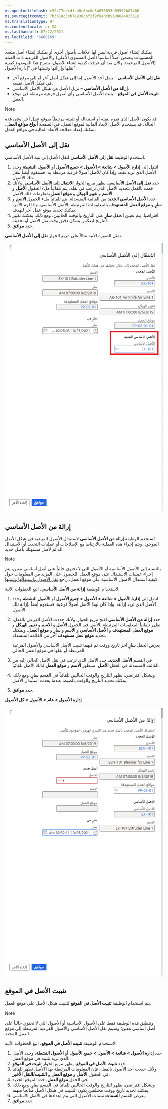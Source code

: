 ```yaml
---
ms.openlocfilehash: c92c77edcd1cb8c8bc0e54850093d09562b87486
ms.sourcegitcommit: 7b3b18c3cb7e930dbf2f9f6edcb9108044033616
ms.translationtype: HT
ms.contentlocale: ar-SA
ms.lasthandoff: 07/22/2021
ms.locfileid: "6668169"
---
```

يمكنك إنشاء أصول فردية ليس لها علاقات بأصول أخرى أو يمكنك إنشاء أصل متعدد المستويات يتضمن أصلاً أساسياً (أصل المستوى الأعلى) والأصول الفرعية ذات الصلة (الأصول الفرعية). والآن بعد أن عرفت كيفية إنشاء الأصول، يشرح هذا الموضوع كيفية نقلها وإزالتها وتثبيتها في "إدارة الأصول". 

- **نقل إلى الأصل الأساسي** - ينقل أحد الأصول إما إلى هيكل أصل آخر أو إلى موقع آخر في هيكل الأصل نفسه.
- **إزالة من الأصل الأساسي** – تزيل الأصل من هيكل الأصل الأساسي.
- **تثبيت الأصل في الموقع** – يثبت الأصل الأساسي وأي أصول فرعية مرتبطة في موقع العمل.


> [!NOTE]
> قد يكون الأصل الذي تقوم بنقله أو استبداله أو تثبيته مرتبطاً بموقع عمل آخر. وفي هذه الحالة، قد يستخدم الأصل الأبعاد المالية لموقع العمل. في الصفحة **أنواع مواقع العمل**، يمكنك إعداد معالجة الأبعاد المالية في مواقع العمل.

## <a name="move-to-parent-asset"></a>نقل إلى الأصل الأساسي
استخدم الوظيفة **نقل إلى الأصل الأساسي** لنقل الأصل إلى بنية الأصل الأساسي. 

1.  انتقل إلى **إدارة الأصول > شائعة > الأصول > جميع الأصول** أو **الأصول النشطة** وحدد الأصل الذي تريد نقله. وإذا كان للأصل أصولاً فرعية مرتبطة به، فستقوم أيضاً بنقل تلك الأصول.
2.  حدد **نقل إلى الأصل الأساسي**. يظهر مربع الحوار **الانتقال إلى الأصل الأساسي**. ولأنك قمت بالفعل بتحديد الأصل الذي ترغب في نقله، يتم تلقائياً ملء الحقول **الأصل** و **الاسم** و **تغيير الهيكل** و **موقع العمل** بمعلومات ذلك الأصل.
3.  حدد **الأصل الأساسي الجديد** من القائمة المنسدلة. يتم تلقائياً ملء الحقول **الاسم** و **سارٍ** و **موقع العمل المستهدف** بالمعلومات المرتبطة بالأصل الأساسي. وإذا لزم الأمر، يمكنك تحديد موقع عمل آخر للهدف.
4.  افتراضيا، يتم تعيين الحقل **سارٍ** على التاريخ والوقت الحاليين. ومع ذلك، يمكنك تغيير التاريخ ليعكس بشكل دقيق وقت نقل الأصل أو تحديثه.
5.  حدد **موافق**.

تمثل الصورة الآتية مثالاً على مربع الحوار **نقل إلى الأصل الأساسي**.

[![لقطة شاشة لمربع الحوار "نقل إلى الأصل الأساسي".](../media/move-to-parent-ssm.png)](../media/move-to-parent-ssm.png#lightbox)


## <a name="remove-from-parent-asset"></a>إزالة من الأصل الأساسي
تُستخدم الوظيفة **إزالة من الأصل الأساسي** لاستبدال الأصول الفرعية في هيكل الأصل الموجود. ويتم إجراء هذه العملية بالارتباط مع الإصلاحات أو عمليات التجديد أو الاستبدال الدائم لأصل مستهلك بأصل جديد. 

> [!NOTE]
> بالنسبة إلى الأصول الأساسية أو الأصول التي لا تحتوي حالياً على أصل أساسي معين، يتم إجراء عمليات الاستبدال على موقع العمل. للحصول على المزيد من المعلومات حول كيفية استبدال الأصول الأساسية على موقع العمل، راجع  [نقل الأصول واستبدالها وتثبيتها](https://docs.microsoft.com/dynamics365/supply-chain/asset-management/objects/move-replace-and-install-objects/?azure-portal=true).

لاستخدام الوظيفة **إزالة من الأصل الأساسي**، اتبع الخطوات الآتية.

1.  انتقل إلى **إدارة الأصول > شائعة > الأصول > جميع الأصول** أو **الأصول النشطة** وحدد الأصل الذي تريد إزالته. وإذا كان لهذا الأصل أصولاً فرعية، فستقوم أيضاً بإزالة تلك الأصول.

2.  حدد **إزالة من الأصل الأساسي** لفتح مربع الحوار. ولأنك حددت الأصل الفرعي بالفعل، تظهر تلقائياً المعلومات المرتبطة بالأصل في الحقول **الأصل** و **الاسم** و **تغيير الهيكل** و **موقع العمل المستهدف** و **الأصل الأساسي** و **الاسم** و **سارٍ** و **موقع العمل**. ويمكنك تحديد **موقع عمل مستهدف** آخر من القائمة المنسدلة. 

    يعرض الحقل **سارٍ** آخر تاريخ ووقت تم فيهما تثبيت الأصل الأساسي والأصول الفرعية المرتبطة أو نقلها في موقع العمل الحالي.

3.  في القسم **الأصل الجديد**، حدد الأصل الذي ترغب في نقل الأصل الحالي إليه من القائمة المنسدلة في الحقل **الأصل**. سيظهر **الاسم** و **موقع العمل** لذلك الأصل تلقائياً.
4.  وبشكل افتراضي، يظهر التاريخ والوقت الحاليين تلقائياً في القسم **سارٍ**. ومع ذلك، يمكنك تحديد التاريخ والوقت بالضبط عندما يحدث استبدال الأصل.
5.  حدد **موافق**.

**‎إدارة الأصول > عام > الأصول > كل الأصول** 
 

[![لقطة شاشة لمربع الحوار "إزالة من الأصل الأساسي".](../media/remove-from-parent-asset-ssm.png)](../media/remove-from-parent-asset-ssm.png#lightbox)


## <a name="install-asset-at-location"></a>تثبيت الأصل في الموقع
يتم استخدام الوظيفة **تثبيت الأصل في الموقع** لتثبيت هيكل الأصل على موقع العمل.

> [!NOTE]
> وتنطبق هذه الوظيفة فقط على الأصول الأساسية أو الأصول التي لا تحتوي حالياً على أصل أساسي معين؛ وسيتم نقل الأصل الأساسي والأصول الفرعية المرتبطة إلى موقع العمل المحدد.

لاستخدام الوظيفة **تثبيت الأصل في الموقع**، اتبع الخطوات الآتية.

1.  حدد **إدارة الأصول > شائعة > الأصول > جميع الأصول** أو **الأصول النشطة**، وحدد الأصل الذي تريد تثبيته في موقع العمل.
2.  حدد **تثبيت الأصل في الموقع**. يظهر مربع الحوار **تثبيت في الموقع**.
3.  ولأنك حددت أحد الأصول بالفعل، فإن المعلومات المرتبطة بهذا الأصل تظهر تلقائياً في الحقول **الأصل** و **موقع العمل** و **التثبيت/النقل الأخير**.
4.  في الحقل **موقع العمل**، حدد الموقع الجديد.
5.  وبشكل افتراضي، يظهر التاريخ والوقت الحاليين تلقائياً في القسم **سارٍ**. ومع ذلك، يمكنك تحديد تاريخ ووقت مختلفين يكون التثبيت في هيكل الأصل صالحاً منهما.
6.  يعرض القسم **السمات** سمات الأصول التي يتم إعدادها في الأصل الأساسي.
7.  حدد **موافق**.

